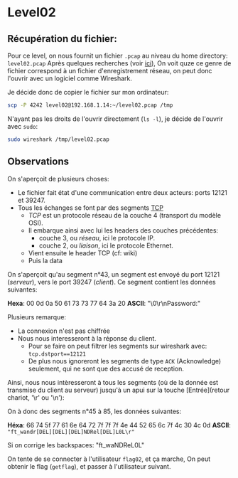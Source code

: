 # Level02

## Récupération du fichier:
Pour ce level, on nous fournit un fichier `.pcap` au niveau du home directory: `level02.pcap`
Après quelques recherches (voir [ici](https://www.reviversoft.com/fr/file-extensions/pcap)),
On voit quze ce genre de fichier correspond à un fichier d'enregistrement réseau,
on peut donc l'ouvrir avec un logiciel comme Wireshark.

Je décide donc de copier le fichier sur mon ordinateur:
```sh
scp -P 4242 level02@192.168.1.14:~/level02.pcap /tmp
```

N'ayant pas les droits de l'ouvrir directement (`ls -l`), je décide de l'ouvrir
avec `sudo`:
```sh
sudo wireshark /tmp/level02.pcap
```

## Observations

On s'aperçoit de plusieurs choses:
- Le fichier fait état d'une communication entre deux acteurs: ports 12121 et 39247.
- Tous les échanges se font par des segments [TCP](https://fr.wikipedia.org/wiki/Transmission_Control_Protocol)
    - _TCP_ est un protocole réseau de la couche 4 (transport du modèle OSI).
    - Il embarque ainsi avec lui les headers des couches précédentes:
        - couche 3, ou _réseau_, ici le protocole IP.
        - couche 2, ou _liaison_, ici le protocole Ethernet.
    - Vient ensuite le header TCP (cf: wiki)
    - Puis la data

On s'aperçoit qu'au segment n°43, un segment est envoyé du port 12121 (_serveur_),
vers le port 39247 (_client_). Ce segment contient les données suivantes:

**Hexa**: 00 0d 0a 50 61 73 73 77 64 3a 20
**ASCII**: "\0\r\nPassword:"

Plusieurs remarque:
- La connexion n'est pas chiffrée
- Nous nous interesseront à la réponse du client.
    - Pour se faire on peut filtrer les segments sur wireshark avec: `tcp.dstport==12121`
    - De plus nous ignoreront les segments de type `ACK` (Acknowledge) seulement, qui ne sont que des accusé de reception.

Ainsi, nous nous intèresseront à tous les segments (où de la donnée est transmise du client au serveur)
jusqu'à un apui sur la touche \[Entrée\](retour chariot, '\r' ou '\n'):

On à donc des segments n°45 à 85, les données suivantes:

**Héxa**: 66 74 5f 77 61 6e 64 72 7f 7f 7f 4e 44 52 65 6c 7f 4c 30 4c 0d
**ASCII**: `"ft_wandr[DEL][DEL][DEL]NDRel[DEL]L0L\r"`

Si on corrige les backspaces:
"ft_waNDReL0L"

On tente de se connecter à l'utilisateur `flag02`, et ça marche,
On peut obtenir le flag (`getflag`), et passer à l'utilisateur suivant.
